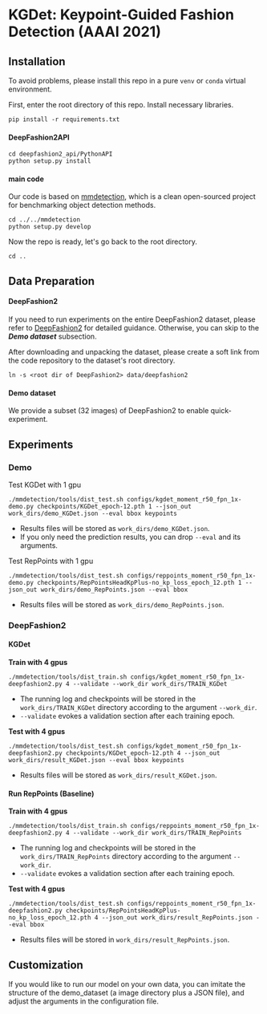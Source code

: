 # KGDet: Keypoint-Guided Fashion Detection (AAAI 2021)

## Installation
To avoid problems, please install this repo in a pure `venv` or `conda` virtual environment.

First, enter the root directory of this repo. Install necessary libraries.

```
pip install -r requirements.txt
```

#### DeepFashion2API

```console
cd deepfashion2_api/PythonAPI
python setup.py install
```

#### main code

Our code is based on [mmdetection](https://github.com/open-mmlab/mmdetection), which is a clean open-sourced project for benchmarking object detection methods.

```shell
cd ../../mmdetection
python setup.py develop
```
Now the repo is ready, let's go back to the root directory.

```
cd ..
```



## Data Preparation

#### DeepFashion2

If you need to run experiments on the entire DeepFashion2 dataset, please refer to [DeepFashion2](https://github.com/switchablenorms/DeepFashion2) for detailed guidance. Otherwise, you can skip to the ***Demo dataset*** subsection.

After downloading and unpacking the dataset, please create a soft link from the code repository to the dataset's root directory.

```
ln -s <root dir of DeepFashion2> data/deepfashion2
```

#### Demo dataset

We provide a subset (32 images) of DeepFashion2 to enable quick-experiment.



## Experiments

### Demo

Test KGDet with 1 gpu

```
./mmdetection/tools/dist_test.sh configs/kgdet_moment_r50_fpn_1x-demo.py checkpoints/KGDet_epoch-12.pth 1 --json_out work_dirs/demo_KGDet.json --eval bbox keypoints
```

- Results files will be stored as `work_dirs/demo_KGDet.json`.
- If you only need the prediction results, you can drop `--eval` and its arguments.

Test RepPoints with 1 gpu

```
./mmdetection/tools/dist_test.sh configs/reppoints_moment_r50_fpn_1x-demo.py checkpoints/RepPointsHeadKpPlus-no_kp_loss_epoch_12.pth 1 --json_out work_dirs/demo_RepPoints.json --eval bbox
```

- Results files will be stored as `work_dirs/demo_RepPoints.json`.

### DeepFashion2

#### KGDet

**Train with 4 gpus**

```
./mmdetection/tools/dist_train.sh configs/kgdet_moment_r50_fpn_1x-deepfashion2.py 4 --validate --work_dir work_dirs/TRAIN_KGDet
```

- The running log and checkpoints will be stored in the `work_dirs/TRAIN_KGDet` directory according to the  argument `--work_dir`.
- `--validate` evokes a validation section after each training epoch.

**Test with 4 gpus**

```
./mmdetection/tools/dist_test.sh configs/kgdet_moment_r50_fpn_1x-deepfashion2.py checkpoints/KGDet_epoch-12.pth 4 --json_out work_dirs/result_KGDet.json --eval bbox keypoints
```

- Results files will be stored as `work_dirs/result_KGDet.json`.

#### Run RepPoints (Baseline)

**Train with 4 gpus**

```
./mmdetection/tools/dist_train.sh configs/reppoints_moment_r50_fpn_1x-deepfashion2.py 4 --validate --work_dir work_dirs/TRAIN_RepPoints
```

- The running log and checkpoints will be stored in the `work_dirs/TRAIN_RepPoints` directory according to the  argument `--work_dir`.
- `--validate` evokes a validation section after each training epoch.

**Test with 4 gpus**

```
./mmdetection/tools/dist_test.sh configs/reppoints_moment_r50_fpn_1x-deepfashion2.py checkpoints/RepPointsHeadKpPlus-no_kp_loss_epoch_12.pth 4 --json_out work_dirs/result_RepPoints.json --eval bbox
```

- Results files will be stored in `work_dirs/result_RepPoints.json`.



## Customization

If you would like to run our model on your own data, you can imitate the structure of the demo_dataset (a image directory plus a JSON file), and adjust the arguments in the configuration file.
